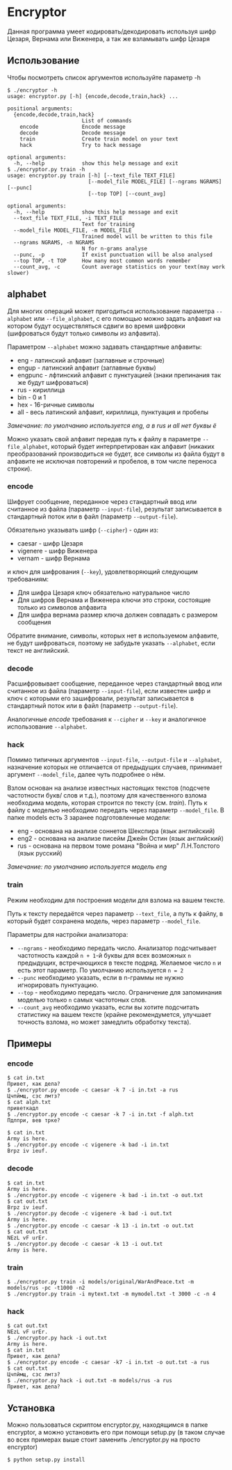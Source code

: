# Encryptor

Данная программа умеет кодировать/декодировать используя шифр Цезаря, 
Вернама или Виженера, а так же взламывать шифр Цезаря

## Использование

Чтобы посмотреть список аргументов используйте параметр -h
```
$ ./encryptor -h
usage: encryptor.py [-h] {encode,decode,train,hack} ...

positional arguments:
  {encode,decode,train,hack}
                        List of commands
    encode              Encode message
    decode              Decode message
    train               Create train model on your text
    hack                Try to hack message

optional arguments:
  -h, --help            show this help message and exit
$ ./encryptor.py train -h
usage: encryptor.py train [-h] [--text_file TEXT_FILE]
                          [--model_file MODEL_FILE] [--ngrams NGRAMS] [--punc]
                          [--top TOP] [--count_avg]

optional arguments:
  -h, --help            show this help message and exit
  --text_file TEXT_FILE, -i TEXT_FILE
                        Text for training
  --model_file MODEL_FILE, -m MODEL_FILE
                        Trained model will be written to this file
  --ngrams NGRAMS, -n NGRAMS
                        N for n-grams analyse
  --punc, -p            If exist punctuation will be also analysed
  --top TOP, -t TOP     How many most common words remember
  --count_avg, -c       Count average statistics on your text(may work slower)
```

## alphabet

Для многих операций может пригодиться использование параметра `--alphabet` или
`--file_alphabet`, с его помощью можно задать алфавит на котором будут 
осуществляться сдвиги во время шифровки (шифроваться будут только символы из алфавита).

Параметром `--alphabet` можно задавать стандартные алфавиты:
* eng - латинский алфавит (заглавные и строчные)
* engup - латинский алфавит (заглавные буквы)
* engpunc - лфтинский алфавит с пунктуацией (знаки препинания так же будут шифроваться)
* rus - кириллица
* bin - 0 и 1
* hex - 16-ричные символы
* all - весь латинский алфавит, кириллица, пунктуация и пробелы

*Замечание: по умолчанию используется eng, а в rus и all нет буквы ё*

Можно указать свой алфавит передав путь к файлу в параметре `--file_alphabet`, 
который будет интерпретирован как алфавит 
(никаких преобразований производиться не будет, все символы из файла будут в алфавите
не исключая повторений и пробелов, в том числе переноса строки).
### encode

Шифрует сообщение, переданное через стандартный ввод или считанное из файла 
(параметр `--input-file`), результат записывается в стандартный поток или
в файл (параметр `--output-file`). 

Обязательно указывать шифр (`--cipher`) - один из:
* caesar - шифр Цезаря
* vigenere - шифр Виженера
* vernam - шифр Вернама

и ключ для шифрования (`--key`), удовлетворяющий следующим требованиям:
* Для шифра Цезаря ключ обязательно натуральное число
* Для шифров Вернама и Виженера ключи это строки, состоящие только из символов алфавита
* Для шифра вернама размер ключа должен совпадать с размером сообщения

Обратите внимание, символы, которых нет в используемом алфавите, не будут шифроваться,
поэтому не забудьте указать `--alphabet`, если текст не английский.
### decode

Расшифровывает сообщение, переданное через стандартный ввод или считанное из файла 
(параметр `--input-file`), если известен шифр и ключ с которыми его зашифровали, 
результат записывается в стандартный поток или в файл (параметр `--output-file`). 

Аналогичные *encode* требования к `--cipher` и `--key` и аналогичное
использование `--alphabet`.

### hack

Помимо типичных аргументов `--input-file`, `--output-file` и `--alphabet`,
назначение которых не отличается от предыдущих случаев, принимает аргумент 
`--model_file`, далее чуть подробнее о нём.

Взлом основан на анализе известных настоящих текстов (подсчете частотности букв/
слов и т.д.), поэтому для качественного взлома необходима модель, которая строится 
по тексту (см. *train*). Путь к файлу с моделью необходимо передать через параметр
`--model_file`. В папке models есть 3 заранее подготовленные модели:
* eng - основана на анализе соннетов Шекспира (язык английский)
* eng2 - основана на анализе писейм Джейн Остин (язык английский)
* rus - основана на первом томе романа "Война и мир" Л.Н.Толстого (язык русский)

*Замечание: по умолчанию используется модель eng*

### train

Режим необходим для построения модели для взлома на вашем тексте.

Путь к тексту передаётся через параметр `--text_file`, а путь к файлу, 
в который будет сохранена модель, через параметр `--model_file`.

Параметры для настройки анализатора:
* `--ngrams` - необходимо передать число. Анализатор подсчитывает частотность 
каждой `n + 1`-й буквы для всех возможных `n` предыдущих, 
встречающихся в тексте подряд. Желаемое число `n` и есть этот параметр. По
умолчанию используется `n = 2`
* `--punc` необходимо указать, если в n-граммы не нужно игнорировать пунктуацию.
* `--top` - необходимо передать число. Ограничение для запоминания моделью только 
`n` самых частотоных слов.
* `--count_avg` необходимо указать, если вы хотите подсчитать статистику на вашем
тексте (крайне рекомендумется, улучшает точность взлома, но может замедлить 
обработку текста).

## Примеры

### encode

```
$ cat in.txt
Привет, как дела?
$ ./encryptor.py encode -c caesar -k 7 -i in.txt -a rus
Цчпймщ, сзс лмтз?
$ cat alph.txt 
приветкадл
$ ./encryptor.py encode -c caesar -k 7 -i in.txt -f alph.txt 
Пдлпри, вев трке?

$ cat in.txt 
Army is here.
$ ./encryptor.py encode -c vigenere -k bad -i in.txt
Brpz iv ieuf.
```

### decode

```
$ cat in.txt 
Army is here.
$ ./encryptor.py encode -c vigenere -k bad -i in.txt -o out.txt
$ cat out.txt 
Brpz iv ieuf.
$ ./encryptor.py decode -c vigenere -k bad -i out.txt
Army is here.
$ ./encryptor.py encode -c caesar -k 13 -i in.txt -o out.txt
$ cat out.txt 
NEzL vF urEr.
$ ./encryptor.py decode -c caesar -k 13 -i out.txt
Army is here.
```

### train

```
$ ./encryptor.py train -i models/original/WarAndPeace.txt -m models/rus -pc -t1000 -n2
$ ./encryptor.py train -i mytext.txt -m mymodel.txt -t 3000 -c -n 4
```

### hack

```
$ cat out.txt 
NEzL vF urEr.
$ ./encryptor.py hack -i out.txt
Army is here.
$ cat in.txt 
Привет, как дела?
$ ./encryptor.py encode -c caesar -k7 -i in.txt -o out.txt -a rus
$ cat out.txt 
Цчпймщ, сзс лмтз?
$ ./encryptor.py hack -i out.txt -m models/rus -a rus
Привет, как дела?
```

## Установка

Можно пользоваться скриптом encryptor.py, находящимся в папке encryptor,
а можно установить его при помощи setup.py (в таком случае во всех
примерах выше стоит заменить ./encryptor.py на просто encryptor)

```
$ python setup.py install
```
